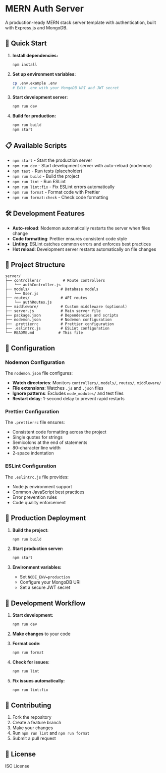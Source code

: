 # MERN Auth Server

A production-ready MERN stack server template with authentication, built with Express.js and MongoDB.

## 🚀 Quick Start

1. **Install dependencies:**
   ```bash
   npm install
   ```

2. **Set up environment variables:**
   ```bash
   cp .env.example .env
   # Edit .env with your MongoDB URI and JWT secret
   ```

3. **Start development server:**
   ```bash
   npm run dev
   ```

4. **Build for production:**
   ```bash
   npm run build
   npm start
   ```

## 📋 Available Scripts

- `npm start` - Start the production server
- `npm run dev` - Start development server with auto-reload (nodemon)
- `npm test` - Run tests (placeholder)
- `npm run build` - Build the project
- `npm run lint` - Run ESLint
- `npm run lint:fix` - Fix ESLint errors automatically
- `npm run format` - Format code with Prettier
- `npm run format:check` - Check code formatting

## 🛠️ Development Features

- **Auto-reload**: Nodemon automatically restarts the server when files change
- **Code formatting**: Prettier ensures consistent code style
- **Linting**: ESLint catches common errors and enforces best practices
- **Hot reload**: Development server restarts automatically on file changes

## 📁 Project Structure

```
server/
├── controllers/          # Route controllers
│   └── authController.js
├── models/              # Database models
│   └── User.js
├── routes/              # API routes
│   └── authRoutes.js
├── middleware/          # Custom middleware (optional)
├── server.js            # Main server file
├── package.json         # Dependencies and scripts
├── nodemon.json         # Nodemon configuration
├── .prettierrc          # Prettier configuration
├── .eslintrc.js         # ESLint configuration
└── README.md           # This file
```

## 🔧 Configuration

### Nodemon Configuration
The `nodemon.json` file configures:
- **Watch directories**: Monitors `controllers/`, `models/`, `routes/`, `middleware/`
- **File extensions**: Watches `.js` and `.json` files
- **Ignore patterns**: Excludes `node_modules/` and test files
- **Restart delay**: 1-second delay to prevent rapid restarts

### Prettier Configuration
The `.prettierrc` file ensures:
- Consistent code formatting across the project
- Single quotes for strings
- Semicolons at the end of statements
- 80-character line width
- 2-space indentation

### ESLint Configuration
The `.eslintrc.js` file provides:
- Node.js environment support
- Common JavaScript best practices
- Error prevention rules
- Code quality enforcement

## 🚀 Production Deployment

1. **Build the project:**
   ```bash
   npm run build
   ```

2. **Start production server:**
   ```bash
   npm start
   ```

3. **Environment variables:**
   - Set `NODE_ENV=production`
   - Configure your MongoDB URI
   - Set a secure JWT secret

## 📝 Development Workflow

1. **Start development:**
   ```bash
   npm run dev
   ```

2. **Make changes** to your code

3. **Format code:**
   ```bash
   npm run format
   ```

4. **Check for issues:**
   ```bash
   npm run lint
   ```

5. **Fix issues automatically:**
   ```bash
   npm run lint:fix
   ```

## 🤝 Contributing

1. Fork the repository
2. Create a feature branch
3. Make your changes
4. Run `npm run lint` and `npm run format`
5. Submit a pull request

## 📄 License

ISC License
